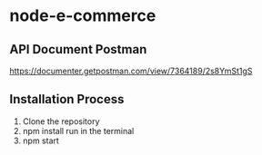 # node-e-commerce


## API Document Postman

https://documenter.getpostman.com/view/7364189/2s8YmSt1gS

## Installation Process
   1. Clone the repository
   2. npm install run in the terminal
   3. npm start

